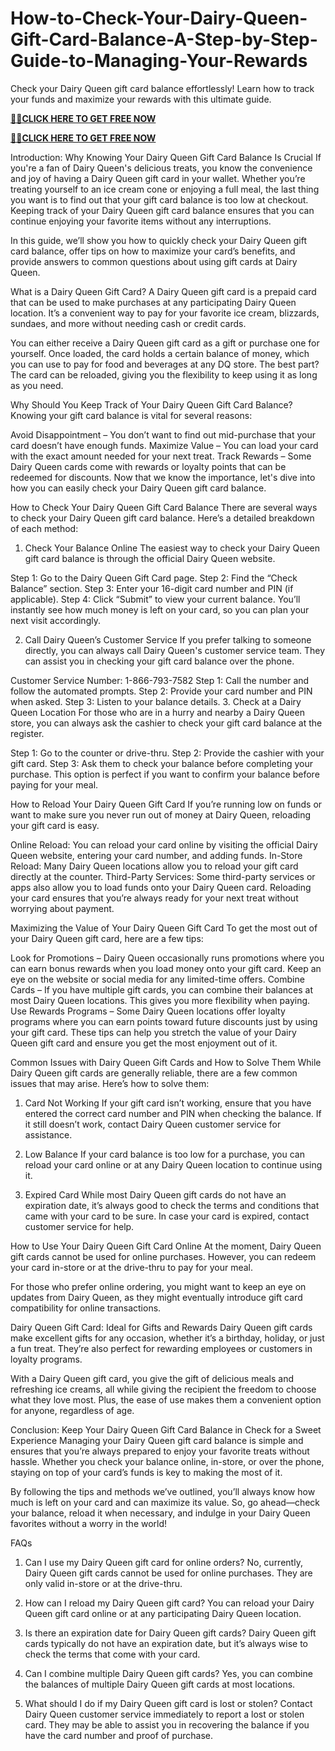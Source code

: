 # How-to-Check-Your-Dairy-Queen-Gift-Card-Balance-A-Step-by-Step-Guide-to-Managing-Your-Rewards

 Check your Dairy Queen gift card balance effortlessly! Learn how to track your funds and maximize your rewards with this ultimate guide.
 
**[🔰💥CLICK HERE TO GET FREE NOW](https://neeoee.xyz/all-gift-card/)**

**[🔰💥CLICK HERE TO GET FREE NOW](https://neeoee.xyz/all-gift-cards-usa/)**


Introduction: Why Knowing Your Dairy Queen Gift Card Balance Is Crucial
If you're a fan of Dairy Queen's delicious treats, you know the convenience and joy of having a Dairy Queen gift card in your wallet. Whether you’re treating yourself to an ice cream cone or enjoying a full meal, the last thing you want is to find out that your gift card balance is too low at checkout. Keeping track of your Dairy Queen gift card balance ensures that you can continue enjoying your favorite items without any interruptions.

In this guide, we’ll show you how to quickly check your Dairy Queen gift card balance, offer tips on how to maximize your card’s benefits, and provide answers to common questions about using gift cards at Dairy Queen.

What is a Dairy Queen Gift Card?
A Dairy Queen gift card is a prepaid card that can be used to make purchases at any participating Dairy Queen location. It’s a convenient way to pay for your favorite ice cream, blizzards, sundaes, and more without needing cash or credit cards.

You can either receive a Dairy Queen gift card as a gift or purchase one for yourself. Once loaded, the card holds a certain balance of money, which you can use to pay for food and beverages at any DQ store. The best part? The card can be reloaded, giving you the flexibility to keep using it as long as you need.

Why Should You Keep Track of Your Dairy Queen Gift Card Balance?
Knowing your gift card balance is vital for several reasons:

Avoid Disappointment – You don’t want to find out mid-purchase that your card doesn’t have enough funds.
Maximize Value – You can load your card with the exact amount needed for your next treat.
Track Rewards – Some Dairy Queen cards come with rewards or loyalty points that can be redeemed for discounts.
Now that we know the importance, let's dive into how you can easily check your Dairy Queen gift card balance.

How to Check Your Dairy Queen Gift Card Balance
There are several ways to check your Dairy Queen gift card balance. Here’s a detailed breakdown of each method:

1. Check Your Balance Online
The easiest way to check your Dairy Queen gift card balance is through the official Dairy Queen website.

Step 1: Go to the Dairy Queen Gift Card page.
Step 2: Find the “Check Balance” section.
Step 3: Enter your 16-digit card number and PIN (if applicable).
Step 4: Click “Submit” to view your current balance.
You’ll instantly see how much money is left on your card, so you can plan your next visit accordingly.

2. Call Dairy Queen’s Customer Service
If you prefer talking to someone directly, you can always call Dairy Queen's customer service team. They can assist you in checking your gift card balance over the phone.

Customer Service Number: 1-866-793-7582
Step 1: Call the number and follow the automated prompts.
Step 2: Provide your card number and PIN when asked.
Step 3: Listen to your balance details.
3. Check at a Dairy Queen Location
For those who are in a hurry and nearby a Dairy Queen store, you can always ask the cashier to check your gift card balance at the register.

Step 1: Go to the counter or drive-thru.
Step 2: Provide the cashier with your gift card.
Step 3: Ask them to check your balance before completing your purchase.
This option is perfect if you want to confirm your balance before paying for your meal.

How to Reload Your Dairy Queen Gift Card
If you’re running low on funds or want to make sure you never run out of money at Dairy Queen, reloading your gift card is easy.

Online Reload: You can reload your card online by visiting the official Dairy Queen website, entering your card number, and adding funds.
In-Store Reload: Many Dairy Queen locations allow you to reload your gift card directly at the counter.
Third-Party Services: Some third-party services or apps also allow you to load funds onto your Dairy Queen card.
Reloading your card ensures that you’re always ready for your next treat without worrying about payment.

Maximizing the Value of Your Dairy Queen Gift Card
To get the most out of your Dairy Queen gift card, here are a few tips:

Look for Promotions – Dairy Queen occasionally runs promotions where you can earn bonus rewards when you load money onto your gift card. Keep an eye on the website or social media for any limited-time offers.
Combine Cards – If you have multiple gift cards, you can combine their balances at most Dairy Queen locations. This gives you more flexibility when paying.
Use Rewards Programs – Some Dairy Queen locations offer loyalty programs where you can earn points toward future discounts just by using your gift card.
These tips can help you stretch the value of your Dairy Queen gift card and ensure you get the most enjoyment out of it.

Common Issues with Dairy Queen Gift Cards and How to Solve Them
While Dairy Queen gift cards are generally reliable, there are a few common issues that may arise. Here’s how to solve them:

1. Card Not Working
If your gift card isn’t working, ensure that you have entered the correct card number and PIN when checking the balance. If it still doesn’t work, contact Dairy Queen customer service for assistance.

2. Low Balance
If your card balance is too low for a purchase, you can reload your card online or at any Dairy Queen location to continue using it.

3. Expired Card
While most Dairy Queen gift cards do not have an expiration date, it’s always good to check the terms and conditions that came with your card to be sure. In case your card is expired, contact customer service for help.

How to Use Your Dairy Queen Gift Card Online
At the moment, Dairy Queen gift cards cannot be used for online purchases. However, you can redeem your card in-store or at the drive-thru to pay for your meal.

For those who prefer online ordering, you might want to keep an eye on updates from Dairy Queen, as they might eventually introduce gift card compatibility for online transactions.

Dairy Queen Gift Card: Ideal for Gifts and Rewards
Dairy Queen gift cards make excellent gifts for any occasion, whether it’s a birthday, holiday, or just a fun treat. They’re also perfect for rewarding employees or customers in loyalty programs.

With a Dairy Queen gift card, you give the gift of delicious meals and refreshing ice creams, all while giving the recipient the freedom to choose what they love most. Plus, the ease of use makes them a convenient option for anyone, regardless of age.

Conclusion: Keep Your Dairy Queen Gift Card Balance in Check for a Sweet Experience
Managing your Dairy Queen gift card balance is simple and ensures that you’re always prepared to enjoy your favorite treats without hassle. Whether you check your balance online, in-store, or over the phone, staying on top of your card’s funds is key to making the most of it.

By following the tips and methods we’ve outlined, you’ll always know how much is left on your card and can maximize its value. So, go ahead—check your balance, reload it when necessary, and indulge in your Dairy Queen favorites without a worry in the world!

FAQs
1. Can I use my Dairy Queen gift card for online orders?
No, currently, Dairy Queen gift cards cannot be used for online purchases. They are only valid in-store or at the drive-thru.

2. How can I reload my Dairy Queen gift card?
You can reload your Dairy Queen gift card online or at any participating Dairy Queen location.

3. Is there an expiration date for Dairy Queen gift cards?
Dairy Queen gift cards typically do not have an expiration date, but it’s always wise to check the terms that come with your card.

4. Can I combine multiple Dairy Queen gift cards?
Yes, you can combine the balances of multiple Dairy Queen gift cards at most locations.

5. What should I do if my Dairy Queen gift card is lost or stolen?
Contact Dairy Queen customer service immediately to report a lost or stolen card. They may be able to assist you in recovering the balance if you have the card number and proof of purchase.
